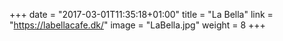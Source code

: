 +++
date = "2017-03-01T11:35:18+01:00"
title = "La Bella"
link = "https://labellacafe.dk/"
image = "LaBella.jpg"
weight = 8
+++

